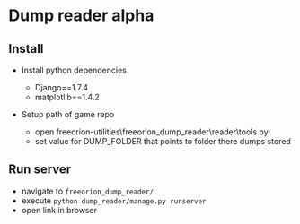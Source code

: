 # Dump reader alpha

## Install
- Install python dependencies
  - Django==1.7.4
  - matplotlib==1.4.2

- Setup path of game repo
    - open freeorion-utilities\freeorion_dump_reader\reader\tools.py
    - set value for DUMP_FOLDER that points to folder there dumps stored

## Run server
- navigate to `freeorion_dump_reader/`
- execute `python dump_reader/manage.py runserver`
- open link in browser

